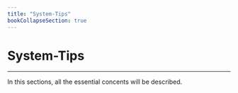 ```yaml
---
title: "System-Tips"
bookCollapseSection: true
---
```


# System-Tips
---
In this sections, all the essential concents will be described.

